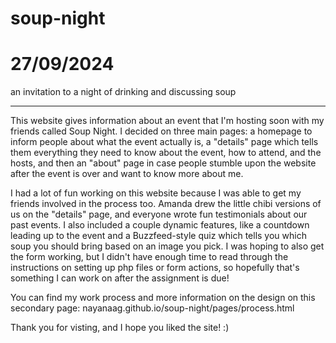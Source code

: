 # soup-night
# 27/09/2024
an invitation to a night of drinking and discussing soup

---

This website gives information about an event that I'm hosting soon with my friends called Soup Night. I decided on three main pages: a homepage to inform people about what the event actually is, a "details" page which tells them everything they need to know about the event, how to attend, and the hosts, and then an "about" page in case people stumble upon the website after the event is over and want to know more about me.  


I had a lot of fun working on this website because I was able to get my friends involved in the process too. Amanda drew the little chibi versions of us on the "details" page, and everyone wrote fun testimonials about our past events. I also included a couple dynamic features, like a countdown leading up to the event and a Buzzfeed-style quiz which tells you which soup you should bring based on an image you pick. I was hoping to also get the form working, but I didn't have enough time to read through the instructions on setting up php files or form actions, so hopefully that's something I can work on after the assignment is due!  


You can find my work process and more information on the design on this secondary page: nayanaag.github.io/soup-night/pages/process.html

Thank you for visting, and I hope you liked the site! :)
